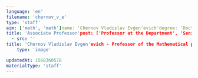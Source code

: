 ```yaml
---
language: 'en'
filename: 'chernov_v_e'
type: 'staff'
aim: ['math', 'math']name: 'Chernov Vladislav Evgen'evich'degree: 'Doctor of Physico-Mathematical Sciences'
title: 'Associate Professor'post: ['Professor at the Department', 'Senior Research Officer']speciality: '(01.04.02) Theoretical physics, (01.04.05) Optics'contacts: []avatar:
  - src: ''
title: 'Chernov Vladislav Evgen'evich - Professor of the Mathematical physics Department'
    type: 'image'

updatedAt: 1568360578
materialType: 'staff'
---
```


